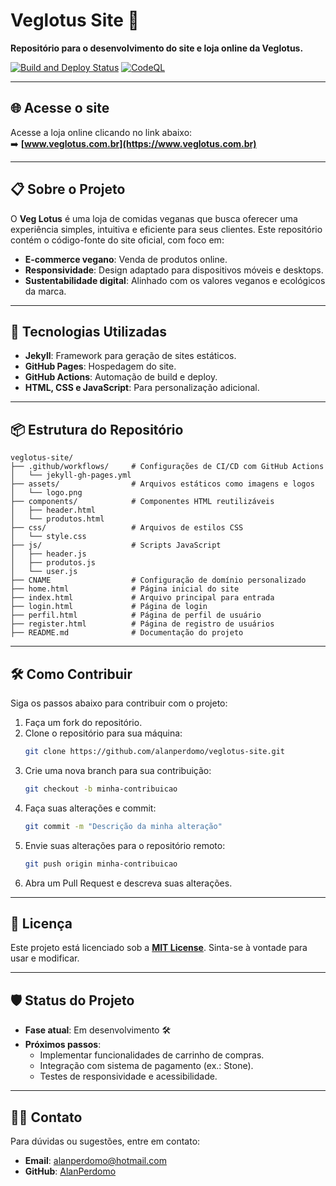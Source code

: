 # Veglotus Site 🌱

**Repositório para o desenvolvimento do site e loja online da Veglotus.**

[![Build and Deploy Status](https://github.com/AlanPerdomo/veglotus-site/actions/workflows/jekyll-gh-pages.yml/badge.svg?branch=main)](https://github.com/AlanPerdomo/veglotus-site/actions/workflows/jekyll-gh-pages.yml)
[![CodeQL](https://github.com/AlanPerdomo/veglotus-site/actions/workflows/github-code-scanning/codeql/badge.svg?branch=main)](https://github.com/AlanPerdomo/veglotus-site/actions/workflows/github-code-scanning/codeql)

---

## 🌐 Acesse o site

Acesse a loja online clicando no link abaixo:  
➡️ **[www.veglotus.com.br](https://www.veglotus.com.br)**

---

## 📋 Sobre o Projeto

O **Veg Lotus** é uma loja de comidas veganas que busca oferecer uma experiência simples, intuitiva e eficiente para seus clientes. Este repositório contém o código-fonte do site oficial, com foco em:

- **E-commerce vegano**: Venda de produtos online.
- **Responsividade**: Design adaptado para dispositivos móveis e desktops.
- **Sustentabilidade digital**: Alinhado com os valores veganos e ecológicos da marca.

---

## 🚀 Tecnologias Utilizadas

- **Jekyll**: Framework para geração de sites estáticos.
- **GitHub Pages**: Hospedagem do site.
- **GitHub Actions**: Automação de build e deploy.
- **HTML, CSS e JavaScript**: Para personalização adicional.

---

## 📦 Estrutura do Repositório

```
veglotus-site/
├── .github/workflows/     # Configurações de CI/CD com GitHub Actions
│   └── jekyll-gh-pages.yml
├── assets/                # Arquivos estáticos como imagens e logos
│   └── logo.png
├── components/            # Componentes HTML reutilizáveis
│   ├── header.html
│   └── produtos.html
├── css/                   # Arquivos de estilos CSS
│   └── style.css
├── js/                    # Scripts JavaScript
│   ├── header.js
│   ├── produtos.js
│   └── user.js
├── CNAME                  # Configuração de domínio personalizado
├── home.html              # Página inicial do site
├── index.html             # Arquivo principal para entrada
├── login.html             # Página de login
├── perfil.html            # Página de perfil de usuário
├── register.html          # Página de registro de usuários
├── README.md              # Documentação do projeto

```

---

## 🛠️ Como Contribuir

Siga os passos abaixo para contribuir com o projeto:

1. Faça um fork do repositório.
2. Clone o repositório para sua máquina:
   ```bash
   git clone https://github.com/alanperdomo/veglotus-site.git
   ```
3. Crie uma nova branch para sua contribuição:
   ```bash
   git checkout -b minha-contribuicao
   ```
4. Faça suas alterações e commit:
   ```bash
   git commit -m "Descrição da minha alteração"
   ```
5. Envie suas alterações para o repositório remoto:
   ```bash
   git push origin minha-contribuicao
   ```
6. Abra um Pull Request e descreva suas alterações.

---

## 📄 Licença

Este projeto está licenciado sob a **[MIT License](LICENSE)**. Sinta-se à vontade para usar e modificar.

---

## 🛡️ Status do Projeto

- **Fase atual**: Em desenvolvimento 🛠️
- **Próximos passos**:
  - Implementar funcionalidades de carrinho de compras.
  - Integração com sistema de pagamento (ex.: Stone).
  - Testes de responsividade e acessibilidade.

---

## 🧑‍💻 Contato

Para dúvidas ou sugestões, entre em contato:

- **Email**: [alanperdomo@hotmail.com](mailto:alanperdomo@hotmail.com)
- **GitHub**: [AlanPerdomo](https://github.com/AlanPerdomo)
